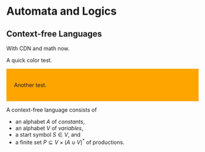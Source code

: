 <!--
author:   Thomas Wilke

email:    thomas.wilke@email.uni-kiel.de

language: en

narrator: US English Female

comment:  A simple demo that shows, how custom styles can be applied to a
          LiaScript document...

link: https://cdn.jsdelivr.net/gh/horstfortytwo/lia-test@0fc66b0d8f679c93ab109bffaef08bdf4ca8c2cd/alog.css
-->

# Automata and Logics

## Context-free Languages

With CDN and math now.

<div class="test">

A quick color test.

</div>

<div style="background: orange; padding: 20px;">

Another test.

</div>


<div class="definition">

A context-free language consists of 

- an alphabet $A$ of *constants*,
- an alphabet $V$ of *variables*,
- a start symbol $S \in V$, and
- a finite set $P \subseteq V \times (A \cup V)^*$ of productions.

</div>
